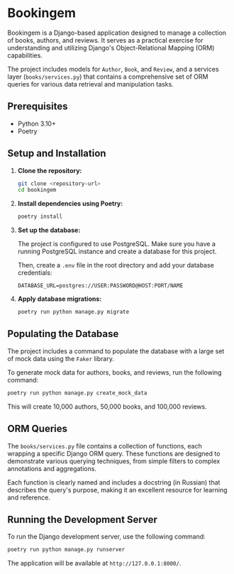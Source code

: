 # Bookingem

Bookingem is a Django-based application designed to manage a collection of books, authors, and reviews. It serves as a practical exercise for understanding and utilizing Django's Object-Relational Mapping (ORM) capabilities.

The project includes models for `Author`, `Book`, and `Review`, and a services layer (`books/services.py`) that contains a comprehensive set of ORM queries for various data retrieval and manipulation tasks.

## Prerequisites

- Python 3.10+
- Poetry

## Setup and Installation

1.  **Clone the repository:**

    ```bash
    git clone <repository-url>
    cd bookingem
    ```

2.  **Install dependencies using Poetry:**

    ```bash
    poetry install
    ```

3.  **Set up the database:**

    The project is configured to use PostgreSQL. Make sure you have a running PostgreSQL instance and create a database for this project.

    Then, create a `.env` file in the root directory and add your database credentials:

    ```env
    DATABASE_URL=postgres://USER:PASSWORD@HOST:PORT/NAME
    ```

4.  **Apply database migrations:**

    ```bash
    poetry run python manage.py migrate
    ```

## Populating the Database

The project includes a command to populate the database with a large set of mock data using the `Faker` library.

To generate mock data for authors, books, and reviews, run the following command:

```bash
poetry run python manage.py create_mock_data
```

This will create 10,000 authors, 50,000 books, and 100,000 reviews.

## ORM Queries

The `books/services.py` file contains a collection of functions, each wrapping a specific Django ORM query. These functions are designed to demonstrate various querying techniques, from simple filters to complex annotations and aggregations.

Each function is clearly named and includes a docstring (in Russian) that describes the query's purpose, making it an excellent resource for learning and reference.

## Running the Development Server

To run the Django development server, use the following command:

```bash
poetry run python manage.py runserver
```

The application will be available at `http://127.0.0.1:8000/`.